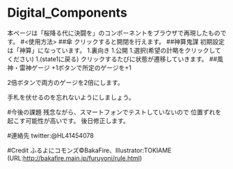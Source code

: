# Digital_Components
本ページは「桜降る代に決闘を」のコンポーネントをブラウザで再現したものです。
#<使用方法>
##傘
クリックすると開閉を行えます。
##神算鬼謀
初期設定は「神算」になっています。
1.裏向き
1.公開
1.選択(希望の計略をクリックしてください)
1.(state1に戻る)
クリックするたびに状態が遷移していきます。
##風神・雷神ゲージ
+1ボタンで所定のゲージを+1

2倍ボタンで両方のゲージを2倍にします。

手札を伏せるのを忘れないようにしましょう。

#今後の課題
残念ながら、スマートフォンでテストしていないので
位置ずれを起こす可能性が高いです。
後日修正します。

#連絡先
twitter:@HL41454078

#Credit
 ふるよにコモンズ©BakaFire、Illustrator:TOKIAME
 (URL:http://bakafire.main.jp/furuyoni/rule.html)
